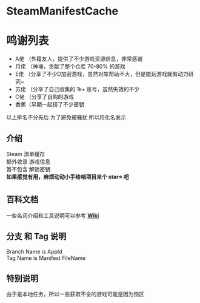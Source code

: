 # SteamManifestCache
# 鸣谢列表
+ A佬 （外籍友人，提供了不少游戏资源信息，非常感谢
+ 月佬 （神壕，贡献了整个仓库 70-80% 的游戏
+ E佬  （分享了不少D加密游戏，虽然对库帮助不大，但是能玩游戏就有动力研究~
+ 苏佬 （分享了自己收集的 1k+ 账号，虽然失效的不少
+ C佬  （分享了自购的游戏
+ 香蕉（早期一起捞了不少密钥
  
以上排名不分先后 为了避免被骚扰 所以用化名表示

## 介绍
Steam 清单缓存  
额外收录 游戏信息  
暂不包含 解锁密钥  
**如果感觉有用，麻烦动动小手给咱项目来个 star⭐ 吧**

## 百科文档
一些名词介绍和工具说明可以参考 **[Wiki](https://github.com/pjy612/SteamManifestCache/wiki)**  

## 分支 和 Tag 说明
Branch Name is AppId  
Tag Name is Manifest FileName  

## 特别说明
由于是本地任务，所以一些获取不全的游戏可能是因为锁区

